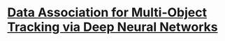 # [Data Association for Multi-Object Tracking via Deep Neural Networks](https://www.ncbi.nlm.nih.gov/pmc/articles/PMC6387419/)